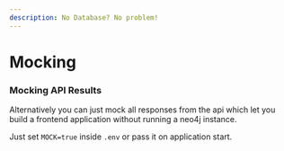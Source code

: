```yaml
---
description: No Database? No problem!
---
```


# Mocking

### Mocking API Results

Alternatively you can just mock all responses from the api which let you build a frontend application without running a neo4j instance.

Just set `MOCK=true` inside `.env` or pass it on application start.

